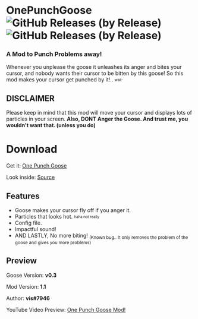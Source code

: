 
# OnePunchGoose ![GitHub Releases (by Release)](https://img.shields.io/github/downloads/VisualError/OnePunchGoose/total?logo=github) ![GitHub Releases (by Release)](http://img.shields.io/github/release/VisualError/OnePunchGoose.svg)
### A Mod to Punch Problems away! 

Whenever you unplease the goose it unleashes its anger and bites your cursor,
and nobody wants their cursor to be bitten by this goose! So this mod makes your cursor get punched by it!.. <sub><sup>wait-</sup></sub>

## DISCLAIMER
Please keep in mind that this mod will move your cursor and displays lots of particles in your screen.
<b>Also, DONT Anger the Goose. And trust me, you wouldn't want that. (unless you do)</b>
</b>

# Download

Get it: [One Punch Goose](https://github.com/VisualError/OnePunchGoose/releases/latest/download/OnePunchGoose.dll)

Look inside: [Source](https://github.com/VisualError/OnePunchGoose/)

## Features

 - Goose makes your cursor fly off if you anger it.
 - Particles that looks hot. <sub><sup>haha not really</sup></sub>
 - Config file.
 - Impactful sound!
 - AND LASTLY, No more biting!
 <sub>(Known bug.. It only removes the problem of the goose and gives you more problems)</sub>


## Preview

Goose Version: **v0.3**

Mod Version: **1.1**

Author: **vis#7946**

YouTube Video Preview: [One Punch Goose Mod!](https://youtu.be/AOf0w9R5sTQ)

